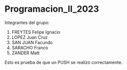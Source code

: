 # Programacion_II_2023

Integrantes del grupo: 
  1) FREYTES    Felipe Ignacio
  2) LOPEZ      Juan Cruz  
  3) SAN JUAN   Facundo 
  4) SARACHO    Franco 
  5) ZANDER     Matt

Esto es prueba de que un PUSH se realizó correctamente.